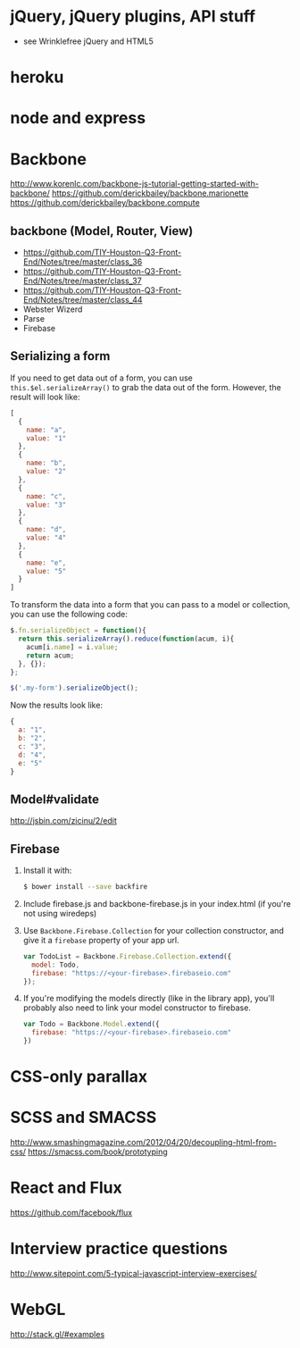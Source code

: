 # jQuery, jQuery plugins, API stuff

- see Wrinklefree jQuery and HTML5

# heroku

# node and express

# Backbone

http://www.korenlc.com/backbone-js-tutorial-getting-started-with-backbone/
https://github.com/derickbailey/backbone.marionette
https://github.com/derickbailey/backbone.compute

## backbone (Model, Router, View)

- https://github.com/TIY-Houston-Q3-Front-End/Notes/tree/master/class_36
- https://github.com/TIY-Houston-Q3-Front-End/Notes/tree/master/class_37
- https://github.com/TIY-Houston-Q3-Front-End/Notes/tree/master/class_44
- Webster Wizerd
- Parse
- Firebase

## Serializing a form

If you need to get data out of a form, you can use `this.$el.serializeArray()` to grab the data out of the form. However, the result will look like:

```js
[
  {
    name: "a",
    value: "1"
  },
  {
    name: "b",
    value: "2"
  },
  {
    name: "c",
    value: "3"
  },
  {
    name: "d",
    value: "4"
  },
  {
    name: "e",
    value: "5"
  }
]
```

To transform the data into a form that you can pass to a model or collection, you can use the following code:

```js
$.fn.serializeObject = function(){
  return this.serializeArray().reduce(function(acum, i){
    acum[i.name] = i.value;
    return acum;
  }, {});
};

$('.my-form').serializeObject();
```

Now the results look like:

```js
{
  a: "1",
  b: "2",
  c: "3",
  d: "4",
  e: "5"
}
```

## Model#validate

http://jsbin.com/zicinu/2/edit

## Firebase
1. Install it with:
    ```sh
    $ bower install --save backfire
    ```
2. Include firebase.js and backbone-firebase.js in your index.html (if you're not using wiredeps)
3. Use `Backbone.Firebase.Collection` for your collection constructor, and give it a `firebase` property of your app url.

    ```js
    var TodoList = Backbone.Firebase.Collection.extend({
      model: Todo,
      firebase: "https://<your-firebase>.firebaseio.com"
    });
    ```

4. If you're modifying the models directly (like in the library app), you'll probably also need to link your model constructor to firebase.
    ```js
    var Todo = Backbone.Model.extend({
      firebase: "https://<your-firebase>.firebaseio.com"
    })
    ```


# CSS-only parallax

# SCSS and SMACSS

http://www.smashingmagazine.com/2012/04/20/decoupling-html-from-css/
https://smacss.com/book/prototyping

# React and Flux

https://github.com/facebook/flux

# Interview practice questions

http://www.sitepoint.com/5-typical-javascript-interview-exercises/

# WebGL

http://stack.gl/#examples